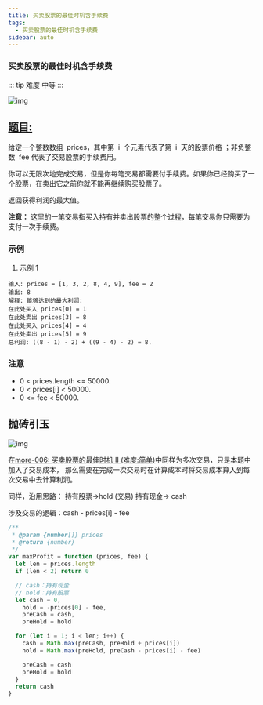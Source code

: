 ```yaml
---
title: 买卖股票的最佳时机含手续费
tags:
  - 买卖股票的最佳时机含手续费
sidebar: auto
---
```


### 买卖股票的最佳时机含手续费

::: tip 难度
中等
:::

![img](http://qiniu.gaowenju.com/leecode/banner/more-009.jpg)

## [题目:](https://leetcode-cn.com/problems/best-time-to-buy-and-sell-stock-with-transaction-fee/)

给定一个整数数组  prices，其中第  i  个元素代表了第  i  天的股票价格 ；非负整数  fee 代表了交易股票的手续费用。

你可以无限次地完成交易，但是你每笔交易都需要付手续费。如果你已经购买了一个股票，在卖出它之前你就不能再继续购买股票了。

返回获得利润的最大值。

**注意：** 这里的一笔交易指买入持有并卖出股票的整个过程，每笔交易你只需要为支付一次手续费。

### 示例

1. 示例 1

```
输入: prices = [1, 3, 2, 8, 4, 9], fee = 2
输出: 8
解释: 能够达到的最大利润:
在此处买入 prices[0] = 1
在此处卖出 prices[3] = 8
在此处买入 prices[4] = 4
在此处卖出 prices[5] = 9
总利润: ((8 - 1) - 2) + ((9 - 4) - 2) = 8.
```

### 注意

- 0 < prices.length <= 50000.
- 0 < prices[i] < 50000.
- 0 <= fee < 50000.

## 抛砖引玉

![img](http://qiniu.gaowenju.com/leecode/more-009.png)

在[more-006: 买卖股票的最佳时机 II (难度:简单)](./more-006.md)中同样为多次交易，只是本题中加入了交易成本，
那么需要在完成一次交易时在计算成本时将交易成本算入到每次交易中去计算利润。


同样，沿用思路：
持有股票->hold (交易)
持有现金-> cash

涉及交易的逻辑：cash - prices[i] - fee


```javascript
/**
 * @param {number[]} prices
 * @return {number}
 */
var maxProfit = function (prices, fee) {
  let len = prices.length
  if (len < 2) return 0

  // cash：持有现金
  // hold：持有股票
  let cash = 0,
    hold = -prices[0] - fee,
    preCash = cash,
    preHold = hold

  for (let i = 1; i < len; i++) {
    cash = Math.max(preCash, preHold + prices[i])
    hold = Math.max(preHold, preCash - prices[i] - fee)

    preCash = cash
    preHold = hold
  }
  return cash
}
```